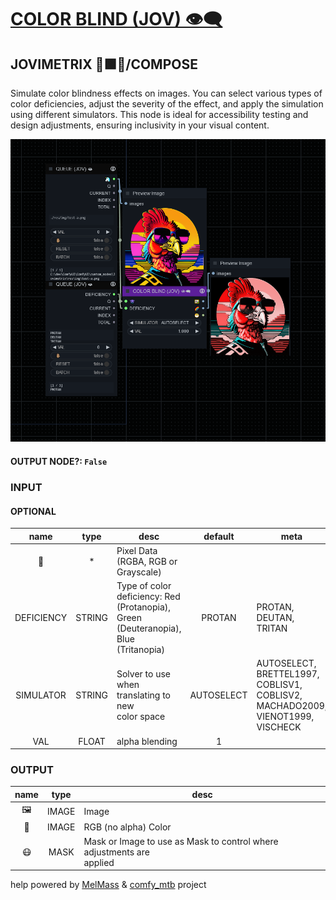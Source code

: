 # [COLOR BLIND (JOV) 👁‍🗨](https://raw.githubusercontent.com/Amorano/Jovimetrix-examples/master/node/COLOR%20BLIND/COLOR%20BLIND.md)

## JOVIMETRIX 🔺🟩🔵/COMPOSE

Simulate color blindness effects on images. You can select various types of color deficiencies, adjust the severity of the effect, and apply the simulation using different simulators. This node is ideal for accessibility testing and design adjustments, ensuring inclusivity in your visual content.

![COLOR BLIND](https://raw.githubusercontent.com/Amorano/Jovimetrix-examples/master/node/COLOR%20BLIND/COLOR%20BLIND.png)

#### OUTPUT NODE?: `False`

### INPUT

#### OPTIONAL

name | type | desc | default | meta
:---:|:---:|---|:---:|---
👾  |  *  | Pixel Data (RGBA, RGB or Grayscale) |  | 
DEFICIENCY  |  STRING  | Type of color deficiency: Red<br>(Protanopia), Green (Deuteranopia), Blue<br>(Tritanopia) | PROTAN | PROTAN, DEUTAN, TRITAN
SIMULATOR  |  STRING  | Solver to use when translating to new<br>color space | AUTOSELECT | AUTOSELECT, BRETTEL1997, COBLISV1,<br>COBLISV2, MACHADO2009, VIENOT1999,<br>VISCHECK
VAL  |  FLOAT  | alpha blending | 1 | 

### OUTPUT

name | type | desc
:---:|:---:|---
🖼️  |  IMAGE  | Image 
🌈  |  IMAGE  | RGB (no alpha) Color 
😷  |  MASK  | Mask or Image to use as Mask to control where adjustments are<br>applied 

help powered by [MelMass](https://github.com/melMass) & [comfy_mtb](https://github.com/melMass/comfy_mtb) project